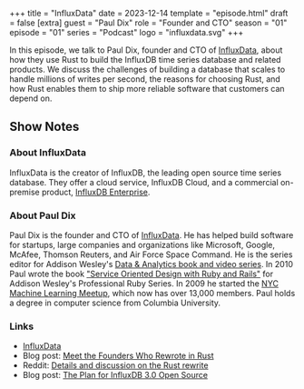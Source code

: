 +++
title = "InfluxData"
date = 2023-12-14
template = "episode.html"
draft = false
[extra]
guest = "Paul Dix"
role = "Founder and CTO"
season = "01"
episode = "01"
series = "Podcast"
logo = "influxdata.svg"
+++

<div><script id="letscast-player-ff3abca4" src="https://letscast.fm/podcasts/rust-in-production-82281512/episodes/rust-in-production-ep-1-influxdata-s-paul-dix/player.js?size=s"></script></div>

In this episode, we talk to Paul Dix, founder and CTO of
[InfluxData](https://www.influxdata.com/), about how they use Rust to build the
InfluxDB time series database and related products. We discuss the challenges of
building a database that scales to handle millions of writes per second, the
reasons for choosing Rust, and how Rust enables them to ship more reliable
software that customers can depend on.

## Show Notes

### About InfluxData

InfluxData is the creator of InfluxDB, the leading open source time series
database. They offer a cloud service, InfluxDB Cloud, and a commercial
on-premise product, [InfluxDB Enterprise](https://www.influxdata.com/products/influxdb-enterprise/).

### About Paul Dix

Paul Dix is the founder and CTO of [InfluxData](https://www.influxdata.com/). He
has helped build software for startups, large companies and organizations like
Microsoft, Google, McAfee, Thomson Reuters, and Air Force Space Command. He is
the series editor for Addison Wesley's [Data & Analytics book and video
series](https://www.informit.com/imprint/series_detail.aspx?ser=4255387). In
2010 Paul wrote the book ["Service Oriented Design with Ruby and
Rails"](https://www.oreilly.com/library/view/service-oriented-design-with/9780321700124/)
for Addison Wesley's Professional Ruby Series. In 2009 he started the [NYC
Machine Learning Meetup](https://www.meetup.com/nyc-machine-learning/), which
now has over 13,000 members. Paul holds a degree in computer science from
Columbia University.

### Links

- [InfluxData](https://www.influxdata.com/)
- Blog post: [Meet the Founders Who Rewrote in Rust](https://www.influxdata.com/blog/meet-founders-who-rewrote-in-rust/)
- Reddit: [Details and discussion on the Rust rewrite](https://www.reddit.com/r/rust/comments/16v13l5/influxdb_officially_made_the_switch_from_go_rust/)
- Blog post: [The Plan for InfluxDB 3.0 Open Source](https://www.influxdata.com/blog/the-plan-for-influxdb-3-0-open-source/)